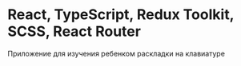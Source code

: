 # React, TypeScript, Redux Toolkit, SCSS, React Router

Приложение для изучения ребенком раскладки на клавиатуре
